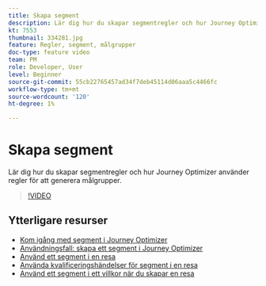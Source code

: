 ```yaml
---
title: Skapa segment
description: Lär dig hur du skapar segmentregler och hur Journey Optimizer använder regler för att generera målgrupper.
kt: 7553
thumbnail: 334281.jpg
feature: Regler, segment, målgrupper
doc-type: feature video
team: PM
role: Developer, User
level: Beginner
source-git-commit: 55cb22765457ad34f7deb45114d06aaa5c4466fc
workflow-type: tm+mt
source-wordcount: '120'
ht-degree: 1%

---
```



# Skapa segment

Lär dig hur du skapar segmentregler och hur Journey Optimizer använder regler för att generera målgrupper.

>[!VIDEO](https://video.tv.adobe.com/v/334281?quality=12)

## Ytterligare resurser

* [Kom igång med segment i Journey Optimizer](https://experienceleague.adobe.com/docs/journey-optimizer/using/segment/about-segments.html)
* [Användningsfall: skapa ett segment i Journey Optimizer](https://experienceleague.adobe.com/docs/journey-optimizer/using/segment/creating-a-segment.html)
* [Använd ett segment i en resa](https://experienceleague.adobe.com/docs/journey-optimizer/using/orchestrate-journeys/about-journey-building/read-segment.html)
* [Använda kvalificeringshändelser för segment i en resa](https://experienceleague.adobe.com/docs/journey-optimizer/using/orchestrate-journeys/about-journey-building/segment-qualification-events.html)
* [Använd ett segment i ett villkor när du skapar en resa](https://experienceleague.adobe.com/docs/journey-optimizer/using/orchestrate-journeys/about-journey-building/condition-activity.html?lang=en#using-a-segment)
